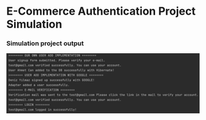 # E-Commerce Authentication Project Simulation

### Simulation project output

<img src="/ECommerceAuthProject/ss/output.png"
     style="float: left; margin-right: 10px;" />
